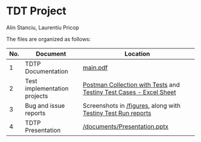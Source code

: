 # TDT Project

Alin Stanciu, Laurentiu Pricop

The files are organized as follows:

| No. | Document                     | Location                                                                                                                                                                                                                                                                  |
| --- | ---------------------------- | ------------------------------------------------------------------------------------------------------------------------------------------------------------------------------------------------------------------------------------------------------------------------- |
| 1   | TDTP Documentation           | [main.pdf](https://github.com/Laurcons/cs-tdt3-proj-docs/blob/master/main.pdf)                                                                                                                                                                                            |
| 2   | Test implementation projects | [Postman Collection with Tests](https://github.com/Laurcons/cs-tdt3-proj-docs/blob/master/documents/PostmanCollection.json) and [Testiny Test Cases - Excel Sheet](https://github.com/Laurcons/cs-tdt3-proj-docs/blob/master/documents/Testiny-export-testcases-TDP.xlsx) |
| 3   | Bug and issue reports        | Screenshots in [/figures](https://github.com/Laurcons/cs-tdt3-proj-docs/blob/master/figures), along with [Testiny Test Run reports](https://github.com/Laurcons/cs-tdt3-proj-docs/blob/master/documents)                                                                  |
| 4   | TDTP Presentation            | [/documents/Presentation.pptx](https://github.com/Laurcons/cs-tdt3-proj-docs/blob/master/documents/Presentation.pptx)                                                                                                                                                     |
